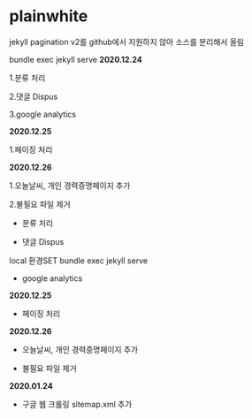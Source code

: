 # plainwhite

jekyll pagination v2를 github에서 지원하지 않아 소스를 분리해서 올림

bundle exec jekyll serve
**2020.12.24**

1.분류 처리

2.댓글 Dispus

3.google analytics

**2020.12.25**

1.페이징 처리

**2020.12.26**

1.오늘날씨, 개인 경력증명페이지 추가

2.불필요 파일 제거

- 분류 처리

- 댓글 Dispus

local 환경SET
bundle exec jekyll serve

- google analytics

**2020.12.25**

- 페이징 처리

**2020.12.26**

- 오늘날씨, 개인 경력증명페이지 추가

- 불필요 파일 제거

**2020.01.24**

- 구글 웹 크롤링 sitemap.xml 추가
